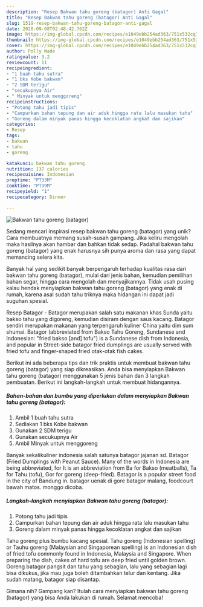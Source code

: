 ```yaml
---
description: "Resep Bakwan tahu goreng (batagor) Anti Gagal"
title: "Resep Bakwan tahu goreng (batagor) Anti Gagal"
slug: 1519-resep-bakwan-tahu-goreng-batagor-anti-gagal
date: 2020-09-08T02:48:42.762Z
image: https://img-global.cpcdn.com/recipes/e1049ebb254ad363/751x532cq70/bakwan-tahu-goreng-batagor-foto-resep-utama.jpg
thumbnail: https://img-global.cpcdn.com/recipes/e1049ebb254ad363/751x532cq70/bakwan-tahu-goreng-batagor-foto-resep-utama.jpg
cover: https://img-global.cpcdn.com/recipes/e1049ebb254ad363/751x532cq70/bakwan-tahu-goreng-batagor-foto-resep-utama.jpg
author: Polly Wade
ratingvalue: 3.2
reviewcount: 11
recipeingredient:
- "1 buah tahu sutra"
- "1 bks Kobe bakwan"
- "2 SDM terigu"
- "secukupnya Air"
- " Minyak untuk menggoreng"
recipeinstructions:
- "Potong tahu jadi tipis"
- "Campurkan bahan tepung dan air aduk hingga rata lalu masukan tahu"
- "Goreng dalam minyak panas hingga kecoklatan angkat dan sajikan"
categories:
- Resep
tags:
- bakwan
- tahu
- goreng

katakunci: bakwan tahu goreng 
nutrition: 137 calories
recipecuisine: Indonesian
preptime: "PT33M"
cooktime: "PT39M"
recipeyield: "1"
recipecategory: Dinner

---
```



![Bakwan tahu goreng (batagor)](https://img-global.cpcdn.com/recipes/e1049ebb254ad363/751x532cq70/bakwan-tahu-goreng-batagor-foto-resep-utama.jpg)

Sedang mencari inspirasi resep bakwan tahu goreng (batagor) yang unik? Cara membuatnya memang susah-susah gampang. Jika keliru mengolah maka hasilnya akan hambar dan bahkan tidak sedap. Padahal bakwan tahu goreng (batagor) yang enak harusnya sih punya aroma dan rasa yang dapat memancing selera kita.

Banyak hal yang sedikit banyak berpengaruh terhadap kualitas rasa dari bakwan tahu goreng (batagor), mulai dari jenis bahan, kemudian pemilihan bahan segar, hingga cara mengolah dan menyajikannya. Tidak usah pusing kalau hendak menyiapkan bakwan tahu goreng (batagor) yang enak di rumah, karena asal sudah tahu triknya maka hidangan ini dapat jadi suguhan spesial.

Resep Batagor - Batagor merupakan salah satu makanan khas Sunda yaitu bakso tahu yang digoreng, kemudian disiram dengan saus kacang. Batagor sendiri merupakan makanan yang terpengaruh kuliner China yaitu dim sum shumai. Batagor (abbreviated from Bakso Tahu Goreng, Sundanese and Indonesian: &#34;fried bakso [and] tofu&#34;) is a Sundanese dish from Indonesia, and popular in Street-side batagor fried dumplings are usually served with fried tofu and finger-shaped fried otak-otak fish cakes.


Berikut ini ada beberapa tips dan trik praktis untuk membuat bakwan tahu goreng (batagor) yang siap dikreasikan. Anda bisa menyiapkan Bakwan tahu goreng (batagor) menggunakan 5 jenis bahan dan 3 langkah pembuatan. Berikut ini langkah-langkah untuk membuat hidangannya.

<!--inarticleads1-->

##### Bahan-bahan dan bumbu yang diperlukan dalam menyiapkan Bakwan tahu goreng (batagor):

1. Ambil 1 buah tahu sutra
1. Sediakan 1 bks Kobe bakwan
1. Gunakan 2 SDM terigu
1. Gunakan secukupnya Air
1. Ambil  Minyak untuk menggoreng


Banyak sekalikuliner indonesia salah satunya batagor jajanan sd. Batagor (Fried Dumplings with Peanut Sauce). Many of the words in Indonesia are being abbreviated, for It is an abbreviation from Ba for Bakso (meatballs), Ta for Tahu (tofu), Gor for goreng (deep-fried). Batagor is a popular street food in the city of Bandung in. batagor uenak di gore batagor malang, foodcourt bawah matos. monggo dicoba. 

<!--inarticleads2-->

##### Langkah-langkah menyiapkan Bakwan tahu goreng (batagor):

1. Potong tahu jadi tipis
1. Campurkan bahan tepung dan air aduk hingga rata lalu masukan tahu
1. Goreng dalam minyak panas hingga kecoklatan angkat dan sajikan


Tahu goreng plus bumbu kacang spesial. Tahu goreng (Indonesian spelling) or Tauhu goreng (Malaysian and Singaporean spelling) is an Indonesian dish of fried tofu commonly found in Indonesia, Malaysia and Singapore. When preparing the dish, cakes of hard tofu are deep fried until golden brown. Goreng batagor pangsit dan tahu yang sebagian, lalu yang sebagian lagi bisa dikukus, jika mau juga boleh ditambahkan telur dan kentang. Jika sudah matang, batagor siap disantap. 

Gimana nih? Gampang kan? Itulah cara menyiapkan bakwan tahu goreng (batagor) yang bisa Anda lakukan di rumah. Selamat mencoba!
